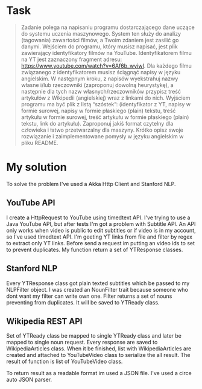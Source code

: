 # Task
>  Zadanie polega na napisaniu programu dostarczającego dane uczące do systemu uczenia maszynowego. System ten służy do analizy (tagowania) zawartości filmów, a Twoim zdaniem jest zasilić go danymi. Wejściem do programu, który musisz napisać, jest plik zawierający identyfikatory filmów na YouTube. Identyfikatorem filmu na YT jest zaznaczony fragment adresu: https://www.youtube.com/watch?v=6Af6b_wyiwI. Dla każdego filmu związanego z identyfikatorem musisz ściągnąć napisy w języku angielskim. W następnym kroku, z napisów wyekstrahuj nazwy własne i/lub rzeczowniki (zaproponuj dowolną heurystykę), a następnie dla tych nazw własnych/rzeczowników przypisz treść artykułów z Wikipedii (angielskiej) wraz z linkami do nich. Wyjściem programu ma być plik z listą “szóstek”: (identyfikator z YT, napisy w formie surowej, napisy w formie płaskiego (plain) tekstu, treść artykułu w formie surowej, treść artykułu w formie płaskiego (plain) tekstu, link do artykułu). Zaproponuj jakiś format czytelny dla człowieka i łatwo przetwarzalny dla maszyny. Krótko opisz swoje rozwiązanie i zaimplementowane pomysły w języku angielskim w pliku README.

# My solution

To solve the problem I've used a Akka Http Client and Stanford NLP.
## YouTube API
I create a HttpRequest to YouTube using timedtext API. I've trying to use a Java YouTube API, but after tests I'm got a problem with Subtitle API. An API only works when video is public to edit subtitles or if video is in my account, so I've used timedtext API. I'm geeting YT links from file and filter by regex to extract only YT links. Before send a request im putting an video ids to set to prevent duplicates. My function return a set of YTResponse classes.
## Stanford NLP
Every YTResponse class got plain texted subtitles which be passed to my NLPFilter object. I was created an NounFilter trait because someone who dont want my filter can write own one. Filter returns a set of nouns preventing from duplicates. It will be saved to YTReady class.
## Wikipedia REST API
Set of YTReady class be mapped to single YTReady class and later be mapped to single noun request. Every response are saved to WikipediaArticles class. When it be finished, list with WikipediaArticles are created and attached to YouTubeVideo class to serialize the all result.
The result of function is list of YouTubeVideo class.

To return result as a readable format im used a JSON file. I've used a circe auto JSON parser.

